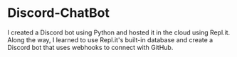 # Discord-ChatBot

I created a Discord bot using Python and hosted it in the cloud using Repl.it. Along the way, I learned to use Repl.it's built-in database and create a Discord bot that uses webhooks to connect with GitHub.
